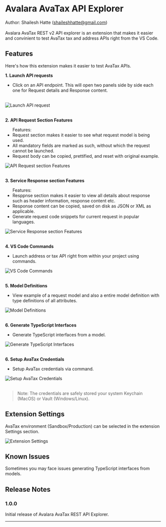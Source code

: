 # Avalara AvaTax API Explorer

Author: Shailesh Hatte (shaileshhatte@gmail.com) <br/><br/>
Avalara AvaTax REST v2 API explorer is an extension that makes it easier and convinient to test AvaTax tax and address APIs right from the VS Code.

## Features

Here's how this extension makes it easier to test AvaTax APIs.

<b>1. Launch API requests </b> <br/>

 <ul>
  <li>
      Click on an API endpoint. This will open two panels side by side each one for Request details and Response content.
  </li>
 </ul>
  <br/>

 <image src="https://github.com/shaileshhatte/avalara-avatax/blob/master/media/gifs/API-request.gif" alt="Launch API request"/>
 <br/><br/>

<b> 2. API Request Section Features </b> <br/>

<ul>
Features:
    <li>Request section makes it easier to see what request model is being used.</li>
    <li>All mandatory fields are marked as such, without which the request cannot be launched.</li>
    <li>Request body can be copied, prettified, and reset with original example.</li>
</ul>

   <image src="https://github.com/shaileshhatte/avalara-avatax/raw/master/media/gifs/Request-features.gif" alt="API Request section Features"/>
    <br/><br/>

<b> 3. Service Response section Features </b> <br/>

<ul>
Features:
    <li>Resppnse section makes it easier to view all details about response such as header information, response content etc.</li>
    <li>Response content can be copied, saved on disk as JSON or XML as applicable.</li>
    <li>Generate request code snippets for current request in popular languages.</li>
</ul>

   <image src="https://github.com/shaileshhatte/avalara-avatax/raw/master/media/gifs/Response-features.gif" alt="Service Response section Features"/>
   <br/><br/>

<b> 4. VS Code Commands </b> <br/>

<ul>
    <li>Launch address or tax API right from within your project using commands.</li>
</ul>

   <image src="https://github.com/shaileshhatte/avalara-avatax/raw/master/media/gifs/VS-Code-Commands.gif" alt="VS Code Commands"/>
   <br/><br/>

<b> 5. Model Definitions </b> <br/>

<ul>
    <li>View example of a request model and also a entire model definition with type definitions of all attributes.</li>
</ul>

   <image src="https://github.com/shaileshhatte/avalara-avatax/raw/master/media/gifs/Model-definitions.gif" alt="Model Definitions"/>
   <br/><br/>

<b> 6. Generate TypeScript Interfaces </b> <br/>

<ul>
    <li>Generate TypeScript interfaces from a model.</li>
</ul>

   <image src="https://github.com/shaileshhatte/avalara-avatax/raw/master/media/gifs/Generate-TypeScript-Interface.gif" alt="Generate TypeScript Interfaces"/>
   <br/><br/>

<b> 6. Setup AvaTax Credentials </b> <br/>

<ul>
    <li>Setup AvaTax credentials via command.</li>
</ul>

   <image src="https://github.com/shaileshhatte/avalara-avatax/raw/master/media/gifs/Setup-Credentials.gif" alt="Setup AvaTax Credentials"/>
   <br/><br/>

> Note: The credentials are safely stored your system Keychain (MacOS) or Vault (Windows/Linux).

## Extension Settings

AvaTax environment (Sandbox/Production) can be selected in the extension Settings section.

<image src="https://github.com/shaileshhatte/avalara-avatax/raw/master/media/Extension%20Settings.png" alt="Extension Settings">

<br/>

## Known Issues

Sometimes you may face issues generating TypeScript interfaces from models.

## Release Notes

### 1.0.0

Initial release of Avalara AvaTax REST API Explorer.

---
